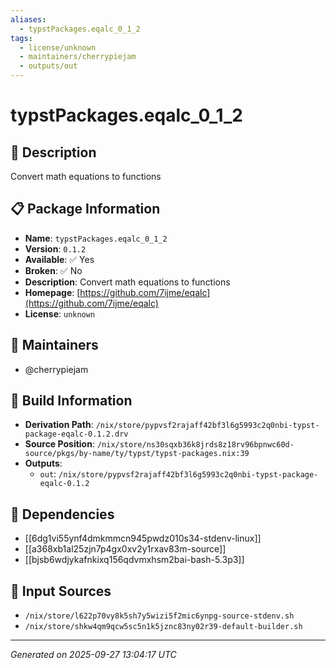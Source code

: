 ```yaml
---
aliases:
  - typstPackages.eqalc_0_1_2
tags:
  - license/unknown
  - maintainers/cherrypiejam
  - outputs/out
---
```


# typstPackages.eqalc_0_1_2

## 📝 Description

Convert math equations to functions

## 📋 Package Information

- **Name**: `typstPackages.eqalc_0_1_2`
- **Version**: `0.1.2`
- **Available**: ✅ Yes
- **Broken**: ✅ No
- **Description**: Convert math equations to functions
- **Homepage**: [https://github.com/7ijme/eqalc](https://github.com/7ijme/eqalc)
- **License**: `unknown`
## 👥 Maintainers

- @cherrypiejam


## 🔧 Build Information

- **Derivation Path**: `/nix/store/pypvsf2rajaff42bf3l6g5993c2q0nbi-typst-package-eqalc-0.1.2.drv`
- **Source Position**: `/nix/store/ns30sqxb36k8jrds8z18rv96bpnwc60d-source/pkgs/by-name/ty/typst/typst-packages.nix:39`
- **Outputs**:
  - `out`:  `/nix/store/pypvsf2rajaff42bf3l6g5993c2q0nbi-typst-package-eqalc-0.1.2`

## 🔗 Dependencies

- [[6dg1vi55ynf4dmkmmcn945pwdz010s34-stdenv-linux]]
- [[a368xb1al25zjn7p4gx0xv2y1rxav83m-source]]
- [[bjsb6wdjykafnkixq156qdvmxhsm2bai-bash-5.3p3]]

## 📁 Input Sources

- `/nix/store/l622p70vy8k5sh7y5wizi5f2mic6ynpg-source-stdenv.sh`
- `/nix/store/shkw4qm9qcw5sc5n1k5jznc83ny02r39-default-builder.sh`

---
*Generated on 2025-09-27 13:04:17 UTC*
